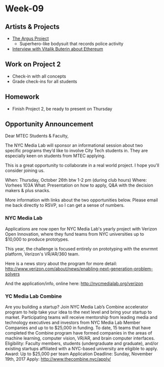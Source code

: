 # Week-09

## Artists & Projects
+ [The Argus Project](http://theargusproject.squarespace.com/)
	+ Superhero-like bodysuit that records police activity
+ [Interview with Vitalik Buterin about Ethereum](https://www.canopycanopycanopy.com/contents/decentralized-autonomous-society?sub=decentralized-autonomous-society-transcript)

## Work on Project 2
+ Check-in with all concepts
+ Grade check-ins for all students

## Homework
+ Finish Project 2, be ready to present on Thursday

## Opportunity Announcement
Dear MTEC Students & Faculty,

The NYC Media Lab will sponsor an informational session about two specific programs they’d like to involve City Tech students in. They are especially keen on students from MTEC applying.

This is a great opportunity to collaborate in a real world project. I hope you'll consider joining us. 

When:  Thursday, October 26th btw 1-2 pm (during club hours)
Where: Vorhees 103A
What:  Presentation on how to apply, Q&A with the decision makers & plus snacks.

More information with links about the two opportunities below.  Please email me back directly to RSVP, so I can get a sense of numbers.

### NYC Media Lab
Applications are now open for NYC Media Lab's yearly project with Verizon Open Innovation, where they fund teams from NYC universities up to $10,000 to produce prototypes. 

This year, the challenge is focused entirely on prototyping with the envrmnt platform, Verizon's VR/AR/360 team.  

Here is a news story about the program for more detail: http://www.verizon.com/about/news/enabling-next-generation-problem-solvers

And the application/info, online here: http://nycmedialab.org/verizon 

### YC Media Lab Combine
Are you building a startup? Join NYC Media Lab’s Combine accelerator program to help take your idea to the next level and bring your startup to market.  Participating teams will receive mentorship from leading media and technology executives and investors from NYC Media Lab Member Companies and up to to $25,000 in funding. To date, 15 teams that have completed the Combine program have formed companies in the areas of machine learning, computer vision, VR/AR, and brain computer interfaces. 
Eligibility: Faculty members, students (undergraduate and graduate), and/or existing startups affiliated with a NYC-based university are eligible to apply. 
Award: Up to $25,000 per team
Application Deadline: Sunday, November 19th, 2017 
Apply: http://www.thecombine.nyc/apply/
